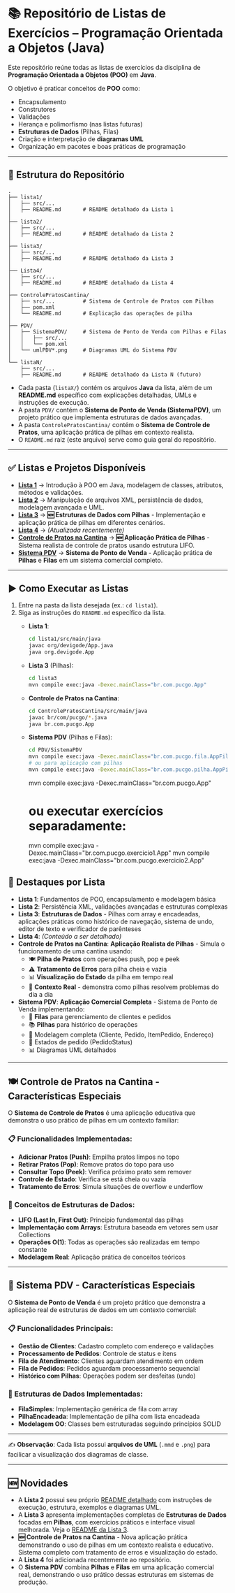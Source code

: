 # 📚 Repositório de Listas de Exercícios – Programação Orientada a Objetos (Java)

Este repositório reúne todas as listas de exercícios da disciplina de **Programação Orientada a Objetos (POO)** em **Java**.  

O objetivo é praticar conceitos de **POO** como:  
- Encapsulamento  
- Construtores  
- Validações  
- Herança e polimorfismo (nas listas futuras)  
- **Estruturas de Dados** (Pilhas, Filas)
- Criação e interpretação de **diagramas UML**  
- Organização em pacotes e boas práticas de programação  

---

## 📂 Estrutura do Repositório

```
.
├── lista1/
│   ├── src/...
│   ├── README.md       # README detalhado da Lista 1
│
├── lista2/
│   ├── src/...
│   ├── README.md       # README detalhado da Lista 2
│
├── lista3/
│   ├── src/...
│   ├── README.md       # README detalhado da Lista 3
│
├── Lista4/
│   ├── src/...
│   ├── README.md       # README detalhado da Lista 4
│
├── ControlePratosCantina/
│   ├── src/...         # Sistema de Controle de Pratos com Pilhas
│   ├── pom.xml
│   └── README.md       # Explicação das operações de pilha
│
├── PDV/
│   ├── SistemaPDV/     # Sistema de Ponto de Venda com Pilhas e Filas
│   │   ├── src/...
│   │   └── pom.xml
│   └── umlPDV*.png     # Diagramas UML do Sistema PDV
│
└── listaN/
    ├── src/...
    ├── README.md       # README detalhado da Lista N (futuro)
```

- Cada pasta (`listaX/`) contém os arquivos **Java** da lista, além de um **README.md** específico com explicações detalhadas, UMLs e instruções de execução.  
- A pasta `PDV/` contém o **Sistema de Ponto de Venda (SistemaPDV)**, um projeto prático que implementa estruturas de dados avançadas.
- A pasta `ControlePratosCantina/` contém o **Sistema de Controle de Pratos**, uma aplicação prática de pilhas em contexto realista.
- O `README.md` raiz (este arquivo) serve como guia geral do repositório.  

---

## ✅ Listas e Projetos Disponíveis

- **[Lista 1](./lista1/README.md)** → Introdução à POO em Java, modelagem de classes, atributos, métodos e validações.  
- **[Lista 2](./lista2/README.md)** → Manipulação de arquivos XML, persistência de dados, modelagem avançada e UML.  
- **[Lista 3](./lista3/README.md)** → **🆕 Estruturas de Dados com Pilhas** - Implementação e aplicação prática de pilhas em diferentes cenários.
- **[Lista 4](./Lista4/README.md)** → *(Atualizada recentemente)*
- **[Controle de Pratos na Cantina](./ControlePratosCantina/README.md)** → **🆕 Aplicação Prática de Pilhas** - Sistema realista de controle de pratos usando estrutura LIFO.
- **[Sistema PDV](./PDV/)** → **Sistema de Ponto de Venda** - Aplicação prática de **Pilhas** e **Filas** em um sistema comercial completo.

---

## ▶️ Como Executar as Listas

1. Entre na pasta da lista desejada (ex.: `cd lista1`).  
2. Siga as instruções do `README.md` específico da lista.  
   - **Lista 1**:  
     ```bash
     cd lista1/src/main/java
     javac org/devigode/App.java
     java org.devigode.App
     ```
   - **Lista 3** (Pilhas):
     ```bash
     cd lista3
     mvn compile exec:java -Dexec.mainClass="br.com.pucgo.App"
     ```
   - **Controle de Pratos na Cantina**:
     ```bash
     cd ControlePratosCantina/src/main/java
     javac br/com/pucgo/*.java
     java br.com.pucgo.App
     ```
   - **Sistema PDV** (Pilhas e Filas):
     ```bash
     cd PDV/SistemaPDV
     mvn compile exec:java -Dexec.mainClass="br.com.pucgo.fila.AppFila"
     # ou para aplicação com pilhas
     mvn compile exec:java -Dexec.mainClass="br.com.pucgo.pilha.AppPilha"
     ```

     mvn compile exec:java -Dexec.mainClass="br.com.pucgo.App"
     # ou executar exercícios separadamente:
     mvn compile exec:java -Dexec.mainClass="br.com.pucgo.exercicio1.App"
     mvn compile exec:java -Dexec.mainClass="br.com.pucgo.exercicio2.App"
## 🎯 Destaques por Lista

- **Lista 1**: Fundamentos de POO, encapsulamento e modelagem básica
- **Lista 2**: Persistência XML, validações avançadas e estruturas complexas  
- **Lista 3**: **Estruturas de Dados** - Pilhas com array e encadeadas, aplicações práticas como histórico de navegação, sistema de undo, editor de texto e verificador de parênteses
- **Lista 4**: *(Conteúdo a ser detalhado)*
- **Controle de Pratos na Cantina**: **Aplicação Realista de Pilhas** - Simula o funcionamento de uma cantina usando:
  - 🍽️ **Pilha de Pratos** com operações push, pop e peek
  - ⚠️ **Tratamento de Erros** para pilha cheia e vazia
  - 📊 **Visualização do Estado** da pilha em tempo real
  - 🎯 **Contexto Real** - demonstra como pilhas resolvem problemas do dia a dia
- **Sistema PDV**: **Aplicação Comercial Completa** - Sistema de Ponto de Venda implementando:
  - 🛒 **Filas** para gerenciamento de clientes e pedidos
  - 📚 **Pilhas** para histórico de operações
  - 👤 Modelagem completa (Cliente, Pedido, ItemPedido, Endereço)
  - 🔄 Estados de pedido (PedidoStatus)
  - 📊 Diagramas UML detalhados

---

## 🍽️ Controle de Pratos na Cantina - Características Especiais

O **Sistema de Controle de Pratos** é uma aplicação educativa que demonstra o uso prático de pilhas em um contexto familiar:

### 📋 Funcionalidades Implementadas:
- **Adicionar Pratos (Push)**: Empilha pratos limpos no topo
- **Retirar Pratos (Pop)**: Remove pratos do topo para uso
- **Consultar Topo (Peek)**: Verifica próximo prato sem remover
- **Controle de Estado**: Verifica se está cheia ou vazia
- **Tratamento de Erros**: Simula situações de overflow e underflow

### 🔧 Conceitos de Estruturas de Dados:
- **LIFO (Last In, First Out)**: Princípio fundamental das pilhas
- **Implementação com Arrays**: Estrutura baseada em vetores sem usar Collections
- **Operações O(1)**: Todas as operações são realizadas em tempo constante
- **Modelagem Real**: Aplicação prática de conceitos teóricos

---

## 🏪 Sistema PDV - Características Especiais

O **Sistema de Ponto de Venda** é um projeto prático que demonstra a aplicação real de estruturas de dados em um contexto comercial:

### 📋 Funcionalidades Principais:
- **Gestão de Clientes**: Cadastro completo com endereço e validações
- **Processamento de Pedidos**: Controle de status e itens
- **Fila de Atendimento**: Clientes aguardam atendimento em ordem
- **Fila de Pedidos**: Pedidos aguardam processamento sequencial
- **Histórico com Pilhas**: Operações podem ser desfeitas (undo)

### 🔧 Estruturas de Dados Implementadas:
- **FilaSimples**: Implementação genérica de fila com array
- **PilhaEncadeada**: Implementação de pilha com lista encadeada
- **Modelagem OO**: Classes bem estruturadas seguindo princípios SOLID

---

✍️ **Observação**: Cada lista possui **arquivos de UML** (`.mmd` e `.png`) para facilicar a visualização dos diagramas de classe.

---

## 🆕 Novidades

- A **Lista 2** possui seu próprio [README detalhado](./lista2/README.md) com instruções de execução, estrutura, exemplos e diagramas UML.
- A **Lista 3** apresenta implementações completas de **Estruturas de Dados** focadas em **Pilhas**, com exercícios práticos e interface visual melhorada. Veja o [README da Lista 3](./lista3/README.md).
- **🆕 Controle de Pratos na Cantina** - Nova aplicação prática demonstrando o uso de pilhas em um contexto realista e educativo. Sistema completo com tratamento de erros e visualização do estado.
- A **Lista 4** foi adicionada recentemente ao repositório.
- O **Sistema PDV** combina **Pilhas** e **Filas** em uma aplicação comercial real, demonstrando o uso prático dessas estruturas em sistemas de produção.
